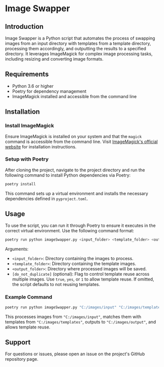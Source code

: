 
# Image Swapper

## Introduction
Image Swapper is a Python script that automates the process of swapping images from an input directory with templates from a template directory, processing them accordingly, and outputting the results to a specified directory. It leverages ImageMagick for complex image processing tasks, including resizing and converting image formats.

## Requirements
- Python 3.6 or higher
- Poetry for dependency management
- ImageMagick installed and accessible from the command line

## Installation

### Install ImageMagick
Ensure ImageMagick is installed on your system and that the `magick` command is accessible from the command line. Visit [ImageMagick's official website](https://imagemagick.org) for installation instructions.

### Setup with Poetry
After cloning the project, navigate to the project directory and run the following command to install Python dependencies via Poetry:

```bash
poetry install
```

This command sets up a virtual environment and installs the necessary dependencies defined in `pyproject.toml`.

## Usage
To use the script, you can run it through Poetry to ensure it executes in the correct virtual environment. Use the following command format:

```bash
poetry run python imageSwapper.py <input_folder> <template_folder> <output_folder> [do_not_duplicate]
```

Arguments:
- `<input_folder>`: Directory containing the images to process.
- `<template_folder>`: Directory containing the template images.
- `<output_folder>`: Directory where processed images will be saved.
- `[do_not_duplicate]` (optional): Flag to control template reuse across multiple images. Use `true`, `yes`, or `1` to allow template reuse. If omitted, the script defaults to not reusing templates.

### Example Command
```bash
poetry run python imageSwapper.py "C:/images/input" "C:/images/templates" "C:/images/output" true
```
This processes images from `"C:/images/input"`, matches them with templates from `"C:/images/templates"`, outputs to `"C:/images/output"`, and allows template reuse.

## Support
For questions or issues, please open an issue on the project's GitHub repository page.
